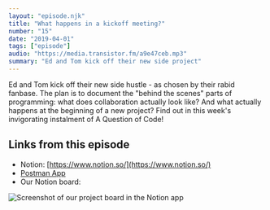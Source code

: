 ```yaml
---
layout: "episode.njk"
title: "What happens in a kickoff meeting?"
number: "15"
date: "2019-04-01"
tags: ["episode"]
audio: "https://media.transistor.fm/a9e47ceb.mp3"
summary: "Ed and Tom kick off their new side project"
---
```


Ed and Tom kick off their new side hustle - as chosen by their rabid fanbase. The plan is to document the "behind the scenes" parts of programming: what does collaboration actually look like? And what actually happens at the beginning of a new project? Find out in this week's invigorating instalment of A Question of Code!

## Links from this episode

* Notion: [https://www.notion.so/](https://www.notion.so/)
* [Postman App]([https://www.notion.so/](https://www.getpostman.com/))
* Our Notion board:

![Screenshot of our project board in the Notion app](/images/episodes/15_notion-board.png)
